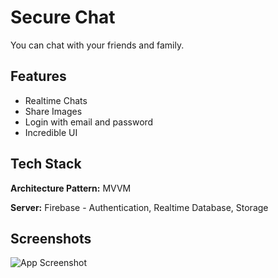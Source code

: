 
# Secure Chat

You can chat with your friends and family.


## Features

- Realtime Chats
- Share Images
- Login with email and password
- Incredible UI


## Tech Stack

**Architecture Pattern:** MVVM

**Server:** Firebase - Authentication, Realtime Database, Storage


## Screenshots

![App Screenshot](https://blogger.googleusercontent.com/img/b/R29vZ2xl/AVvXsEhxM-SLJzH_h8S0t9RvMMNzc4Hq75yv4rCzAU-4EEAqAb18f2YKuuTIWitlyUVVoa08pJl1VAmeH-ORlle7hrxXqnapahXqE6bTH07BrBJeWHDPH-rXuxR_dnAgQp9D7F3L9bfnyCIJqT8QNgHRlH74CS02lGU_gG0GqVDpuN_2ZGJyYFAbBVEudVLroxo/s2301/Schreenshot.png)


